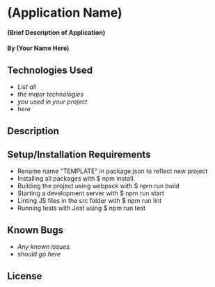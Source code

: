 # (Application Name)

#### (Brief Description of Application)

#### By (Your Name Here)

## Technologies Used

* _List all_
* _the major technologies_
* _you used in your project_
* _here_

## Description

## Setup/Installation Requirements
- Rename name "TEMPLATE" in package.json to reflect new project 
- Installing all packages with $ npm install.
- Building the project using webpack with $ npm run build
- Starting a development server with $ npm run start
- Linting JS files in the src folder with $ npm run lint
- Running tests with Jest using $ npm run test

## Known Bugs

* _Any known issues_
* _should go here_

## License
